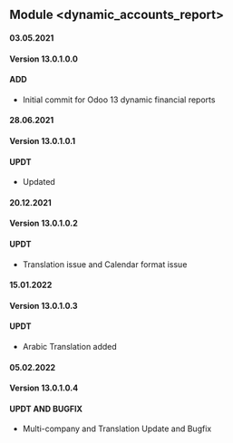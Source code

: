 ## Module <dynamic_accounts_report>

#### 03.05.2021
#### Version 13.0.1.0.0
#### ADD
- Initial commit for Odoo 13 dynamic financial reports


#### 28.06.2021
#### Version 13.0.1.0.1
#### UPDT
- Updated

#### 20.12.2021
#### Version 13.0.1.0.2
#### UPDT
- Translation issue and Calendar format issue

#### 15.01.2022
#### Version 13.0.1.0.3
#### UPDT
- Arabic Translation added

#### 05.02.2022
#### Version 13.0.1.0.4
#### UPDT AND BUGFIX
- Multi-company and Translation Update and Bugfix

